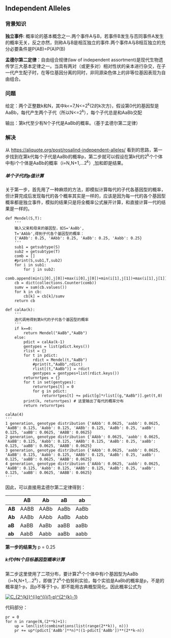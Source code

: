 ## Independent Alleles

### 背景知识

**独立事件**: 概率论的基本概念之一.两个事件A与B，若事件B发生与否同事件A发生的概率无关，反之亦然，则称A与B是相互独立的事件.两个事件A与B相互独立的充分必要条件是P(AB)=P(A)P(B)

**孟德尔第二定律**：自由组合规律(law of independent assortment)是现代生物遗传学三大基本定律之一。当具有两对（或更多对）相对性状的亲本进行杂交，在子一代产生配子时，在等位基因分离的同时，非同源染色体上的非等位基因表现为自由组合。

### 问题

给定：两个正整数k和N，其中k<=7,N<=2<sup>k</sup>(2的k次方)，假设第0代的基因型是AaBb，每代产生两个子代（所以N<=2<sup>k</sup>），每个子代总是和AaBb交配

输出：第k代至少有N个子代是AaBb的概率。（基于孟德尔第二定律）

### 解决

从 https://aliquote.org/post/rosalind-independent-alleles/ 看到的思路，第一步找到在第k代每个子代是AaBb的概率p，第二步就可以假设在第k代的2<sup>k</sup>个个体中有i个个体是AaBb的概率（i=N,N+1,...2<sup>k</sup>）,加和即是结果。

##### 单个子代的p值计算

关于第一步，首先用了一种麻烦的方法，即模拟计算每代的子代各基因型的概率，但计算完成后发现每代的各个概率其实是一样的，应该是因为每一代的各个基因型概率都是独立事件，模拟的结果只是将全概率公式展开计算，和直接计算一代的结果是一样的。

    def Mendel(S,T):
        '''
        输入父亲和母亲的基因型，如S='AaBb',
        T='AAbb',得到子代各个基因型的概率：
        {'AABb': 0.25, 'AAbb': 0.25, 'AaBb': 0.25, 'Aabb': 0.25}
        '''
        sub1 = getsubtype(S)
        sub2 = getsubtype(T)
        comb = []
        #print(S,sub1,T,sub2)
        for i in sub1:
            for j in sub2:
                comb.append(min(i[0],j[0])+max(i[0],j[0])+min(i[1],j[1])+max(i[1],j[1]))
        cb = dict(collections.Counter(comb))
        sumv = sum(cb.values())
        for k in cb:
            cb[k] = cb[k]/sumv
        return cb

    def calAa(k):
        '''
        迭代调用得到第k代的子代各个基因型的概率
        '''
        if k==0:
            return Mendel("AaBb","AaBb")
        else:
            pdict = calAa(k-1)
            gentypes = list(pdict.keys())
            rlist = {}
            for t in pdict:
                rdict = Mendel(t,"AaBb")
                #print(t,"AaBb",rdict)
                rlist[(t,"AaBb")] = rdict
                gentypes = gentypes+list(rdict.keys())
            returnrtpes = {}
            for t in set(gentypes):
                returnrtpes[t] = 0
                for g in pdict:
                    returnrtpes[t] += pdict[g]*rlist[(g,"AaBb")].get(t,0)
            print(k, returnrtpes) # 这里输出了每代的概率分布
            return returnrtpes

    calAa(4)
    '''
    1 generation, genotype distribution {'AAbb': 0.0625, 'aabb': 0.0625, 'AaBB': 0.125, 'Aabb': 0.125, 'AABb': 0.125, 'AaBb': 0.25, 'aaBb': 0.125, 'aaBB': 0.0625, 'AABB': 0.0625}
    2 generation, genotype distribution {'AAbb': 0.0625, 'aabb': 0.0625, 'AaBB': 0.125, 'Aabb': 0.125, 'AABb': 0.125, 'AaBb': 0.25, 'aaBb': 0.125, 'aaBB': 0.0625, 'AABB': 0.0625}
    3 generation, genotype distribution {'AAbb': 0.0625, 'aabb': 0.0625, 'AaBB': 0.125, 'Aabb': 0.125, 'AABb': 0.125, 'AaBb': 0.25, 'aaBb': 0.125, 'aaBB': 0.0625, 'AABB': 0.0625}
    4 generation, genotype distribution {'AAbb': 0.0625, 'aabb': 0.0625, 'AaBB': 0.125, 'Aabb': 0.125, 'AABb': 0.125, 'AaBb': 0.25, 'aaBb': 0.125, 'aaBB': 0.0625, 'AABB': 0.0625}
    '''

因此，可以直接用孟德尔第二定律得到：

  | | AB |	Ab	| aB	| ab |
  |  ----  | ----  | ----  | ----  | ----  |
  | **AB** | AABB | AABb | AaBb | AaBb |
  | **Ab** | AABb | AAbb | AaBb | Aabb |
  | **aB** | AaBB | AaBb | aaBB | aaBb |
  | **ab** | AabB | Aabb | aaBb | aabb |

**第一步的结果为** p = 0.25

##### k代中N个目标基因型概率计算

第二步这里使用了二项分布，要计算2<sup>k</sup>个个体中有i个基因型为AaBb（i=N,N+1,...2<sup>k</sup>），即做了2<sup>k</sup>个伯努利实验，每个实验是AaBb的概率是p，不是的概率是1-p，且p不等于1-p，即不能用古典概型简化。因此概率公式为

<a href="https://www.codecogs.com/eqnedit.php?latex=C_{2^{k}}^{i}p^{i}(1-p)^{2^{k}-1}" target="_blank"><img src="https://latex.codecogs.com/gif.latex?C_{2^{k}}^{i}p^{i}(1-p)^{2^{k}-1}" title="C_{2^{k}}^{i}p^{i}(1-p)^{2^{k}-1}" /></a>

代码部分：

    pr = 0
    for n in range(N,(2**k)+1):
        up = len(list(combinations(list(range(2**k)), n)))
        pr += up*(pdict['AaBb']**n)*((1-pdict['AaBb'])**(2**k-n))
